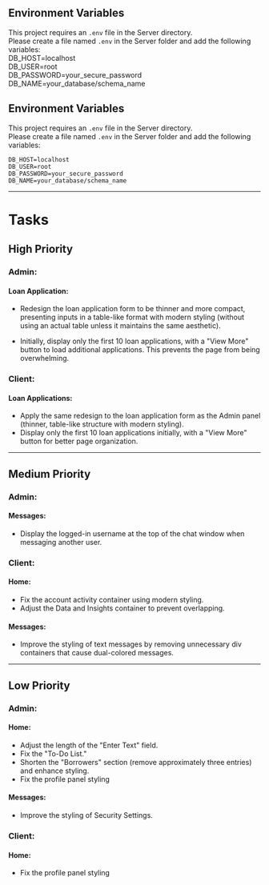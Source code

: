 ## Environment Variables

This project requires an `.env` file in the Server directory. <br>
Please create a file named `.env` in the Server folder and add the following variables: <br>
DB_HOST=localhost  <br>
DB_USER=root <br>
DB_PASSWORD=your_secure_password <br>
DB_NAME=your_database/schema_name <br>


<!-- 
add preferred money recieving methods
ewallet, bluewallet, paytocell etc -->

<!-- make the loan applications in table form -->

## Environment Variables

This project requires an `.env` file in the Server directory. <br>
Please create a file named `.env` in the Server folder and add the following variables: <br>

```
DB_HOST=localhost  
DB_USER=root
DB_PASSWORD=your_secure_password
DB_NAME=your_database/schema_name
```

<!-- Add preferred money-receiving methods: eWallet, BlueWallet, PayToCell, etc. -->

<!-- Make the loan applications appear in a table-like format with modern styling. -->

---

# Tasks

## High Priority

### Admin:

#### Loan Application:
- Redesign the loan application form to be thinner and more compact, presenting inputs in a table-like format with modern styling (without using an actual table unless it maintains the same aesthetic).  

- Initially, display only the first 10 loan applications, with a "View More" button to load additional applications. This prevents the page from being overwhelming.
### Client:
#### Loan Applications:
- Apply the same redesign to the loan application form as the Admin panel (thinner, table-like structure with modern styling).  
- Display only the first 10 loan applications initially, with a "View More" button for better page organization.

---

## Medium Priority

### Admin:
#### Messages:
- Display the logged-in username at the top of the chat window when messaging another user.

### Client:
#### Home:
- Fix the account activity container using modern styling.
- Adjust the Data and Insights container to prevent overlapping.

#### Messages:
- Improve the styling of text messages by removing unnecessary div containers that cause dual-colored messages.

---

## Low Priority

### Admin:
#### Home:
- Adjust the length of the "Enter Text" field.
- Fix the "To-Do List."
- Shorten the "Borrowers" section (remove approximately three entries) and enhance styling.
- Fix the profile panel styling

#### Messages:
- Improve the styling of Security Settings.

### Client:
#### Home:
- Fix the profile panel styling

